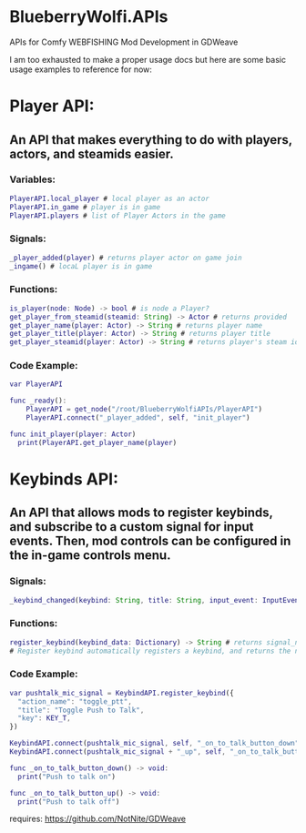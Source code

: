 # BlueberryWolfi.APIs
APIs for Comfy WEBFISHING Mod Development in GDWeave

I am too exhausted to make a proper usage docs but here are some basic usage examples to reference for now:

# Player API:
## An API that makes everything to do with players, actors, and steamids easier.
### Variables:
```gd
PlayerAPI.local_player # local player as an actor
PlayerAPI.in_game # player is in game
PlayerAPI.players # list of Player Actors in the game
```
### Signals:
```gd
_player_added(player) # returns player actor on game join
_ingame() # locaL player is in game
```
### Functions:
```gd
is_player(node: Node) -> bool # is node a Player?
get_player_from_steamid(steamid: String) -> Actor # returns provided 
get_player_name(player: Actor) -> String # returns player name
get_player_title(player: Actor) -> String # returns player title
get_player_steamid(player: Actor) -> String # returns player's steam id
```

### Code Example:
```gd
var PlayerAPI

func _ready():
	PlayerAPI = get_node("/root/BlueberryWolfiAPIs/PlayerAPI")
	PlayerAPI.connect("_player_added", self, "init_player")

func init_player(player: Actor)
  print(PlayerAPI.get_player_name(player)
```
# Keybinds API:
## An API that allows mods to register keybinds, and subscribe to a custom signal for input events. Then, mod controls can be configured in the in-game controls menu.
### Signals:
```gd
_keybind_changed(keybind: String, title: String, input_event: InputEventKey)
```
### Functions:
```gd
register_keybind(keybind_data: Dictionary) -> String # returns signal_name
# Register keybind automatically registers a keybind, and returns the name of the signal. It also automatically creates another signal with the signal name, with "_up" appended for key release
```

### Code Example:
```gd
var pushtalk_mic_signal = KeybindAPI.register_keybind({
  "action_name": "toggle_ptt",
  "title": "Toggle Push to Talk",
  "key": KEY_T,
})

KeybindAPI.connect(pushtalk_mic_signal, self, "_on_to_talk_button_down")
KeybindAPI.connect(pushtalk_mic_signal + "_up", self, "_on_to_talk_button_up")

func _on_to_talk_button_down() -> void:
  print("Push to talk on")

func _on_to_talk_button_up() -> void:
  print("Push to talk off")
```
requires:
https://github.com/NotNite/GDWeave
